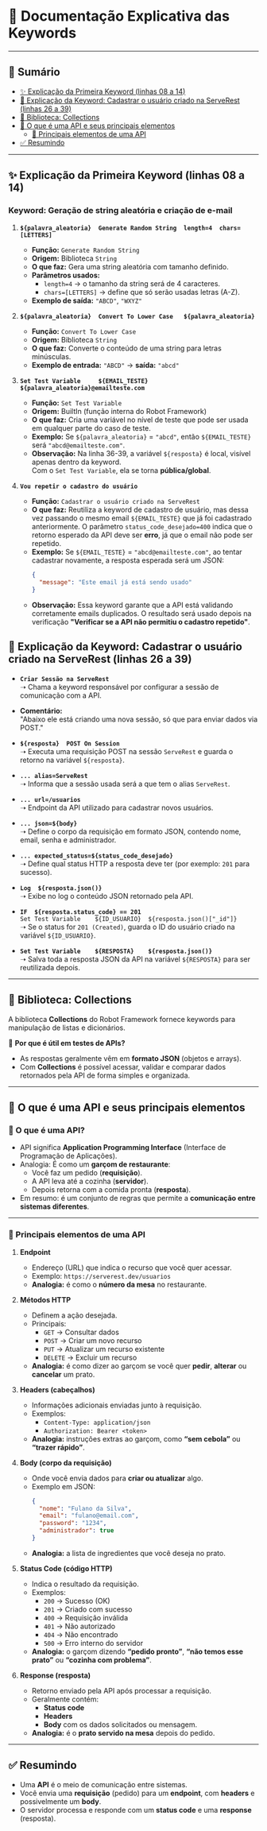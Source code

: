 # 📘 Documentação Explicativa das Keywords

---

## 📑 Sumário
- [✨ Explicação da Primeira Keyword (linhas 08 a 14)](#-explicação-da-primeira-keyword-linhas-08-a-14)
- [📝 Explicação da Keyword: Cadastrar o usuário criado na ServeRest (linhas 26 a 39)](#-explicação-da-keyword-cadastrar-o-usuário-criado-na-serverest-linhas-26-a-39)
- [📌 Biblioteca: Collections](#-biblioteca-collections)
- [📌 O que é uma API e seus principais elementos](#-o-que-é-uma-api-e-seus-principais-elementos)
  - [🔑 Principais elementos de uma API](#-principais-elementos-de-uma-api)
- [✅ Resumindo](#-resumindo)

---

## ✨ Explicação da Primeira Keyword (linhas 08 a 14)

### Keyword: Geração de string aleatória e criação de e-mail

1. **`${palavra_aleatoria}  Generate Random String  length=4  chars=[LETTERS]`**
   - **Função:** `Generate Random String`
   - **Origem:** Biblioteca `String`
   - **O que faz:** Gera uma string aleatória com tamanho definido.
   - **Parâmetros usados:**
     - `length=4` → o tamanho da string será de 4 caracteres.  
     - `chars=[LETTERS]` → define que só serão usadas letras (A-Z).  
   - **Exemplo de saída:** `"ABCD"`, `"WXYZ"`

2. **`${palavra_aleatoria}  Convert To Lower Case   ${palavra_aleatoria}`**
   - **Função:** `Convert To Lower Case`
   - **Origem:** Biblioteca `String`
   - **O que faz:** Converte o conteúdo de uma string para letras minúsculas.
   - **Exemplo de entrada:** `"ABCD"` → **saída:** `"abcd"`

3. **`Set Test Variable     ${EMAIL_TESTE}  ${palavra_aleatoria}@emailteste.com`**
   - **Função:** `Set Test Variable`
   - **Origem:** BuiltIn (função interna do Robot Framework)
   - **O que faz:** Cria uma variável no nível de teste que pode ser usada em qualquer parte do caso de teste.  
   - **Exemplo:** Se `${palavra_aleatoria}` = `"abcd"`, então `${EMAIL_TESTE}` será `"abcd@emailteste.com"`.
   - **Observação:** Na linha 36-39, a variável `${resposta}` é local, visível apenas dentro da keyword.  
     Com o `Set Test Variable`, ela se torna **pública/global**.


4. **`Vou repetir o cadastro do usuário`**  
   - **Função:** `Cadastrar o usuário criado na ServeRest`  
   - **O que faz:** Reutiliza a keyword de cadastro de usuário, mas dessa vez passando o mesmo email `${EMAIL_TESTE}` que já foi cadastrado anteriormente. O parâmetro `status_code_desejado=400` indica que o retorno esperado da API deve ser **erro**, já que o email não pode ser repetido.  
   - **Exemplo:** Se `${EMAIL_TESTE}` = `"abcd@emailteste.com"`, ao tentar cadastrar novamente, a resposta esperada será um JSON:  
     ```json
     {
       "message": "Este email já está sendo usado"
     }
     ```  
   - **Observação:** Essa keyword garante que a API está validando corretamente emails duplicados. O resultado será usado depois na verificação **"Verificar se a API não permitiu o cadastro repetido"**.  


## 📝 Explicação da Keyword: Cadastrar o usuário criado na ServeRest (linhas 26 a 39)

- **`Criar Sessão na ServeRest`**  
  ➝ Chama a keyword responsável por configurar a sessão de comunicação com a API.

- **Comentário:**  
  "Abaixo ele está criando uma nova sessão, só que para enviar dados via POST."

- **`${resposta}  POST On Session`**  
  ➝ Executa uma requisição POST na sessão `ServeRest` e guarda o retorno na variável `${resposta}`.

- **`... alias=ServeRest`**  
  ➝ Informa que a sessão usada será a que tem o alias `ServeRest`.

- **`... url=/usuarios`**  
  ➝ Endpoint da API utilizado para cadastrar novos usuários.

- **`... json=${body}`**  
  ➝ Define o corpo da requisição em formato JSON, contendo nome, email, senha e administrador.

- **`... expected_status=${status_code_desejado}`**  
  ➝ Define qual status HTTP a resposta deve ter (por exemplo: `201` para sucesso).

- **`Log  ${resposta.json()}`**  
  ➝ Exibe no log o conteúdo JSON retornado pela API.

- **`IF  ${resposta.status_code} == 201`**  
  `Set Test Variable    ${ID_USUARIO}  ${resposta.json()["_id"]}`  
  ➝ Se o status for `201 (Created)`, guarda o ID do usuário criado na variável `${ID_USUARIO}`.

- **`Set Test Variable    ${RESPOSTA}    ${resposta.json()}`**  
  ➝ Salva toda a resposta JSON da API na variável `${RESPOSTA}` para ser reutilizada depois.

---

## 📌 Biblioteca: Collections

A biblioteca **Collections** do Robot Framework fornece keywords para manipulação de listas e dicionários.  

📍 **Por que é útil em testes de APIs?**  
- As respostas geralmente vêm em **formato JSON** (objetos e arrays).  
- Com **Collections** é possível acessar, validar e comparar dados retornados pela API de forma simples e organizada.  

---

## 📌 O que é uma API e seus principais elementos

### 🔹 O que é uma API?
- API significa **Application Programming Interface** (Interface de Programação de Aplicações).  
- Analogia: É como um **garçom de restaurante**:
  - Você faz um pedido (**requisição**).
  - A API leva até a cozinha (**servidor**).
  - Depois retorna com a comida pronta (**resposta**).  
- Em resumo: é um conjunto de regras que permite a **comunicação entre sistemas diferentes**.

---

### 🔑 Principais elementos de uma API

1. **Endpoint**
   - Endereço (URL) que indica o recurso que você quer acessar.  
   - Exemplo: `https://serverest.dev/usuarios`  
   - **Analogia:** é como o **número da mesa** no restaurante.

2. **Métodos HTTP**
   - Definem a ação desejada.  
   - Principais:
     - `GET` → Consultar dados  
     - `POST` → Criar um novo recurso  
     - `PUT` → Atualizar um recurso existente  
     - `DELETE` → Excluir um recurso  
   - **Analogia:** é como dizer ao garçom se você quer **pedir**, **alterar** ou **cancelar** um prato.

3. **Headers (cabeçalhos)**
   - Informações adicionais enviadas junto à requisição.  
   - Exemplos:
     - `Content-Type: application/json`
     - `Authorization: Bearer <token>`  
   - **Analogia:** instruções extras ao garçom, como **“sem cebola”** ou **“trazer rápido”**.

4. **Body (corpo da requisição)**
   - Onde você envia dados para **criar ou atualizar** algo.  
   - Exemplo em JSON:
     ```json
     {
       "nome": "Fulano da Silva",
       "email": "fulano@email.com",
       "password": "1234",
       "administrador": true
     }
     ```
   - **Analogia:** a lista de ingredientes que você deseja no prato.

5. **Status Code (código HTTP)**
   - Indica o resultado da requisição.  
   - Exemplos:
     - `200` → Sucesso (OK)  
     - `201` → Criado com sucesso  
     - `400` → Requisição inválida  
     - `401` → Não autorizado  
     - `404` → Não encontrado  
     - `500` → Erro interno do servidor  
   - **Analogia:** o garçom dizendo **“pedido pronto”**, **“não temos esse prato”** ou **“cozinha com problema”**.

6. **Response (resposta)**
   - Retorno enviado pela API após processar a requisição.  
   - Geralmente contém:
     - **Status code**
     - **Headers**
     - **Body** com os dados solicitados ou mensagem.  
   - **Analogia:** é o **prato servido na mesa** depois do pedido.

---

## ✅ Resumindo

- Uma **API** é o meio de comunicação entre sistemas.  
- Você envia uma **requisição** (pedido) para um **endpoint**, com **headers** e possivelmente um **body**.  
- O servidor processa e responde com um **status code** e uma **response** (resposta).  
